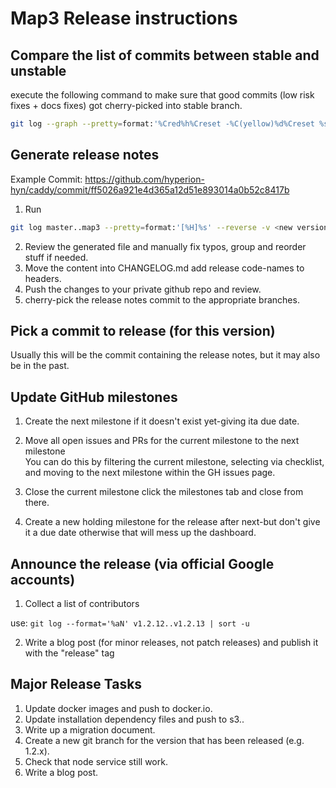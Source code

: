 # Map3 Release instructions

## Compare the list of commits between stable and unstable
execute the following command to make sure that good commits (low risk fixes + docs fixes) got cherry-picked into stable branch.
```bash
git log --graph --pretty=format:'%Cred%h%Creset -%C(yellow)%d%Creset %s %Cgreen(%cr)%Creset' --abbrev-commit --date=relative <stable>..<unstable>
```

## Generate release notes

Example Commit: https://github.com/hyperion-hyn/caddy/commit/ff5026a921e4d365a12d51e893014a0b52c8417b

1) Run

```bash
git log master..map3 --pretty=format:'[%H]%s' --reverse -v <new version> <base branch> | grep -v Merge > changes.md
```

2) Review the generated file and manually fix typos, group and reorder stuff if needed.
3) Move the content into CHANGELOG.md add release code-names to headers.
4) Push the changes to your private github repo and review.
5) cherry-pick the release notes commit to the appropriate branches.


## Pick a commit to release (for this version)

Usually this will be the commit containing the release notes, but it may also be in the past.


## Update GitHub milestones

1) Create the next milestone if it doesn't exist yet-giving ita due date.
2) Move all open issues and PRs for the current milestone to the next milestone<br>
  You can do this by filtering the current milestone, selecting via checklist, and moving to the next milestone within the GH issues page.

3) Close the current milestone click the milestones tab and close from there.
4) Create a new holding milestone for the release after next-but don't give it a due date otherwise that will mess up the dashboard.


## Announce the release (via official Google accounts)

1) Collect a list of contributors

use: `git log --format='%aN' v1.2.12..v1.2.13 | sort -u`

2) Write a blog post (for minor releases, not patch releases) and publish it with the "release" tag

## Major Release Tasks

1) Update docker images and push to docker.io.
2) Update installation dependency files and push to s3..
3) Write up a migration document.
4) Create a new git branch for the version that has been released (e.g. 1.2.x).
5) Check that node service still work.
6) Write a blog post.
